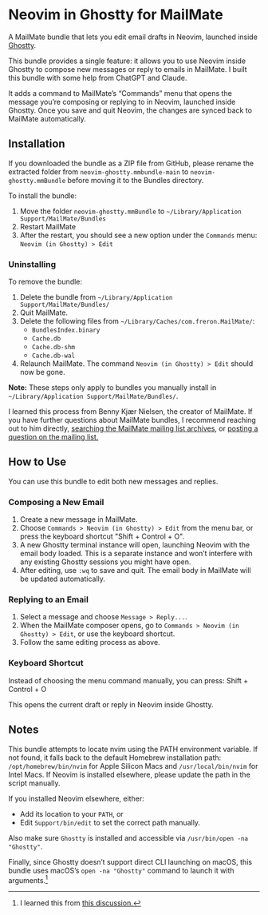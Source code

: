 # Neovim in Ghostty for MailMate

A MailMate bundle that lets you edit email drafts in Neovim, launched inside [Ghostty](https://ghostty.org).

This bundle provides a single feature: it allows you to use Neovim inside Ghostty to compose new messages or reply to emails in MailMate. I built this bundle with some help from ChatGPT and Claude.

It adds a command to MailMate’s “Commands” menu that opens the message you’re composing or replying to in Neovim, launched inside Ghostty. Once you save and quit Neovim, the changes are synced back to MailMate automatically.

## Installation

If you downloaded the bundle as a ZIP file from GitHub, please rename the extracted folder from `neovim-ghostty.mmbundle-main` to `neovim-ghostty.mmBundle` before moving it to the Bundles directory.

To install the bundle:

1. Move the folder `neovim-ghostty.mmBundle` to `~/Library/Application Support/MailMate/Bundles`
2. Restart MailMate
3. After the restart, you should see a new option under the `Commands` menu: `Neovim (in Ghostty) > Edit`

### Uninstalling

To remove the bundle:

1. Delete the bundle from `~/Library/Application Support/MailMate/Bundles/`
2. Quit MailMate.
3. Delete the following files from `~/Library/Caches/com.freron.MailMate/`:
   - `BundlesIndex.binary`
   - `Cache.db`
   - `Cache.db-shm`
   - `Cache.db-wal`
4. Relaunch MailMate. The command `Neovim (in Ghostty) > Edit` should now be gone.

**Note:** These steps only apply to bundles you manually install in `~/Library/Application Support/MailMate/Bundles/`.

I learned this process from Benny Kjær Nielsen, the creator of MailMate. If you have further questions about MailMate bundles, I recommend reaching out to him directly, [searching the MailMate mailing list archives](http://www.mail-archive.com/mailmate@lists.freron.com/), or [posting a question on the mailing list.](https://lists.freron.com/listinfo/mailmate)

## How to Use

You can use this bundle to edit both new messages and replies.

### Composing a New Email

1. Create a new message in MailMate.
2. Choose `Commands > Neovim (in Ghostty) > Edit` from the menu bar, or press the keyboard shortcut "Shift + Control + O".
3. A new Ghostty terminal instance will open, launching Neovim with the email body loaded. This is a separate instance and won’t interfere with any existing Ghostty sessions you might have open.
4. After editing, use `:wq` to save and quit. The email body in MailMate will be updated automatically.

### Replying to an Email

1. Select a message and choose `Message > Reply...`.
2. When the MailMate composer opens, go to `Commands > Neovim (in Ghostty) > Edit`, or use the keyboard shortcut.
3. Follow the same editing process as above.

### Keyboard Shortcut

Instead of choosing the menu command manually, you can press: Shift + Control + O

This opens the current draft or reply in Neovim inside Ghostty.

## Notes

This bundle attempts to locate nvim using the PATH environment variable. If not found, it falls back to the default Homebrew installation path: `/opt/homebrew/bin/nvim` for Apple Silicon Macs and `/usr/local/bin/nvim` for Intel Macs. If Neovim is installed elsewhere, please update the path in the script manually.

If you installed Neovim elsewhere, either:

- Add its location to your `PATH`, or
- Edit `Support/bin/edit` to set the correct path manually.

Also make sure `Ghostty` is installed and accessible via `/usr/bin/open -na "Ghostty"`.

Finally, since Ghostty doesn’t support direct CLI launching on macOS, this bundle uses macOS’s `open -na "Ghostty"` command to launch it with arguments.[^1]

[^1]: I learned this from [this discussion.](https://github.com/ghostty-org/ghostty/discussions/3698)